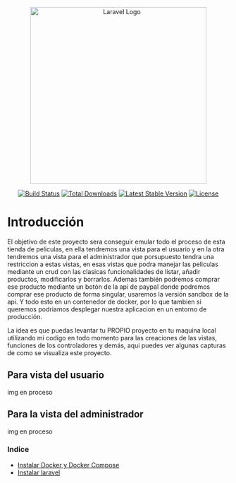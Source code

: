 <p align="center"><a href="https://laravel.com" target="_blank"><img src="https://raw.githubusercontent.com/laravel/art/master/logo-lockup/5%20SVG/2%20CMYK/1%20Full%20Color/laravel-logolockup-cmyk-red.svg" width="400" alt="Laravel Logo"></a></p>

<p align="center">
<a href="https://github.com/laravel/framework/actions"><img src="https://github.com/laravel/framework/workflows/tests/badge.svg" alt="Build Status"></a>
<a href="https://packagist.org/packages/laravel/framework"><img src="https://img.shields.io/packagist/dt/laravel/framework" alt="Total Downloads"></a>
<a href="https://packagist.org/packages/laravel/framework"><img src="https://img.shields.io/packagist/v/laravel/framework" alt="Latest Stable Version"></a>
<a href="https://packagist.org/packages/laravel/framework"><img src="https://img.shields.io/packagist/l/laravel/framework" alt="License"></a>
</p>

# Introducción

El objetivo de este proyecto sera conseguir emular todo el proceso de esta tienda de peliculas, en ella tendremos una vista para el usuario y en la otra tendremos una vista para el administrador que porsupuesto tendra una restriccion a estas vistas, en esas vistas que podra manejar las peliculas mediante un crud con las clasicas funcionalidades de listar, añadir productos, modificarlos y borrarlos. Ademas también podremos comprar ese producto mediante un botón de la api de paypal donde podremos comprar ese producto de forma singular, usaremos la versión sandbox de la api. Y todo esto en un contenedor de docker, por lo que tambien si queremos podriamos desplegar nuestra aplicacion en un entorno de producción.

La idea es que puedas levantar tu PROPIO proyecto en tu maquina local utilizando mi codigo en todo momento para las creaciones de las vistas, funciones de los controladores y demás, aqui puedes ver algunas capturas de como se visualiza este proyecto.

## Para vista del usuario
img en proceso

## Para la vista del administrador
img en proceso

### Indice

* [Instalar Docker y Docker Compose](https://github.com/carlosjose1267/carlosjoseapplaravel/blob/main/instalardocker.md)
* [Instalar laravel](https://github.com/carlosjose1267/carlosjoseapplaravel/blob/main/instalarlaravel.md)


